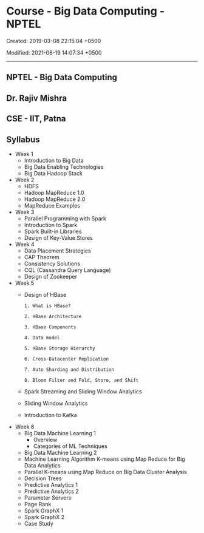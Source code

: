 # Course - Big Data Computing - NPTEL

Created: 2019-03-08 22:15:04 +0500

Modified: 2021-06-19 14:07:34 +0500

---

## NPTEL - Big Data Computing

## Dr. Rajiv Mishra

## CSE - IIT, Patna

## Syllabus

- Week 1
  - Introduction to Big Data
  - Big Data Enabling Technologies
  - Big Data Hadoop Stack
- Week 2
  - HDFS
  - Hadoop MapReduce 1.0
  - Hadoop MapReduce 2.0
  - MapReduce Examples
- Week 3
  - Parallel Programming with Spark
  - Introduction to Spark
  - Spark Built-in Libraries
  - Design of Key-Value Stores
- Week 4
  - Data Placement Strategies
  - CAP Theorem
  - Consistency Solutions
  - CQL (Cassandra Query Language)
  - Design of Zookeeper
- Week 5
  - Design of HBase

        1. What is HBase?

        2. HBase Architecture

        3. HBase Components

        4. Data model

        5. HBase Storage Hierarchy

        6. Cross-Datacenter Replication

        7. Auto Sharding and Distribution

        8. Bloom Filter and Fold, Store, and Shift
  - Spark Streaming and Sliding Window Analytics
  - Sliding Window Analytics
  - Introduction to Kafka
- Week 6
  - Big Data Machine Learning 1
    - Overview
    - Categories of ML Techniques
  - Big Data Machine Learning 2
  - Machine Learning Algorithm K-means using Map Reduce for Big Data Analytics
  - Parallel K-means using Map Reduce on Big Data Cluster Analysis
  - Decision Trees
  - Predictive Analytics 1
  - Predictive Analytics 2
  - Parameter Servers
  - Page Rank
  - Spark GraphX 1
  - Spark GraphX 2
  - Case Study
